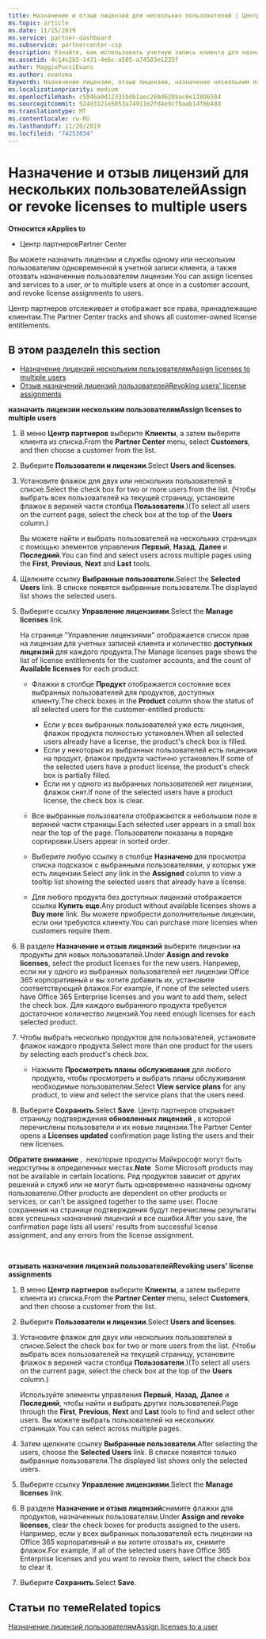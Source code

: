 ```yaml
---
title: Назначение и отзыв лицензий для нескольких пользователей | Центр партнеров
ms.topic: article
ms.date: 11/15/2019
ms.service: partner-dashboard
ms.subservice: partnercenter-csp
description: Узнайте, как использовать учетную запись клиента для назначения или отзыва лицензий и служб одному пользователю или нескольким пользователям одновременно.
ms.assetid: 4c14c2b5-1431-4e6c-a505-a74503e1235f
author: MaggiePucciEvans
ms.author: evansma
Keywords: Назначение лицензии, отзыв лицензии, назначение нескольким пользователям,
ms.localizationpriority: medium
ms.openlocfilehash: c5846a0d12331bdb1aec26bd6289ac0e11896584
ms.sourcegitcommit: 524d3121e5053a74911e2fd4e9cf5aab14f6b48d
ms.translationtype: MT
ms.contentlocale: ru-RU
ms.lasthandoff: 11/20/2019
ms.locfileid: "74253034"
---
```

# <a name="assign-or-revoke-licenses-to-multiple-users"></a><span data-ttu-id="1414b-104">Назначение и отзыв лицензий для нескольких пользователей</span><span class="sxs-lookup"><span data-stu-id="1414b-104">Assign or revoke licenses to multiple users</span></span>

<span data-ttu-id="1414b-105">**Относится к**</span><span class="sxs-lookup"><span data-stu-id="1414b-105">**Applies to**</span></span>

-  <span data-ttu-id="1414b-106">Центр партнеров</span><span class="sxs-lookup"><span data-stu-id="1414b-106">Partner Center</span></span>

<span data-ttu-id="1414b-107">Вы можете назначить лицензии и службы одному или нескольким пользователям одновременной в учетной записи клиента, а также отозвать назначенные пользователям лицензии.</span><span class="sxs-lookup"><span data-stu-id="1414b-107">You can assign licenses and services to a user, or to multiple users at once in a customer account, and revoke license assignments to users.</span></span>

<span data-ttu-id="1414b-108">Центр партнеров отслеживает и отображает все права, принадлежащие клиентам.</span><span class="sxs-lookup"><span data-stu-id="1414b-108">The Partner Center tracks and shows all customer-owned license entitlements.</span></span>

## <a name="in-this-section"></a><span data-ttu-id="1414b-109">В этом разделе</span><span class="sxs-lookup"><span data-stu-id="1414b-109">In this section</span></span>


-   [<span data-ttu-id="1414b-110">Назначение лицензий нескольким пользователям</span><span class="sxs-lookup"><span data-stu-id="1414b-110">Assign licenses to multiple users</span></span>](#assign-licenses-to-groups)
-   [<span data-ttu-id="1414b-111">Отзыв назначений лицензий пользователей</span><span class="sxs-lookup"><span data-stu-id="1414b-111">Revoking users' license assignments</span></span>](#revoking-licenses)

<a href="" id="assign-licenses-to-groups"></a>
<span data-ttu-id="1414b-112">**назначить лицензии нескольким пользователям**</span><span class="sxs-lookup"><span data-stu-id="1414b-112">**Assign licenses to multiple users**</span></span>

1.  <span data-ttu-id="1414b-113">В меню **Центр партнеров** выберите **Клиенты**, а затем выберите клиента из списка.</span><span class="sxs-lookup"><span data-stu-id="1414b-113">From the **Partner Center** menu, select **Customers**, and then choose a customer from the list.</span></span>
2.  <span data-ttu-id="1414b-114">Выберите **Пользователи и лицензии**.</span><span class="sxs-lookup"><span data-stu-id="1414b-114">Select **Users and licenses**.</span></span>
3.  <span data-ttu-id="1414b-115">Установите флажок для двух или нескольких пользователей в списке.</span><span class="sxs-lookup"><span data-stu-id="1414b-115">Select the check box for two or more users from the list.</span></span> <span data-ttu-id="1414b-116">(Чтобы выбрать всех пользователей на текущей страницу, установите флажок в верхней части столбца **Пользователи**.)</span><span class="sxs-lookup"><span data-stu-id="1414b-116">(To select all users on the current page, select the check box at the top of the **Users** column.)</span></span>

    <span data-ttu-id="1414b-117">Вы можете найти и выбрать пользователей на нескольких страницах с помощью элементов управления **Первый**, **Назад**, **Далее** и **Последний**.</span><span class="sxs-lookup"><span data-stu-id="1414b-117">You can find and select users across multiple pages using the **First**, **Previous**, **Next** and **Last** tools.</span></span>

4.  <span data-ttu-id="1414b-118">Щелкните ссылку **Выбранные пользователи**.</span><span class="sxs-lookup"><span data-stu-id="1414b-118">Select the **Selected Users** link.</span></span> <span data-ttu-id="1414b-119">В списке появятся выбранные пользователи.</span><span class="sxs-lookup"><span data-stu-id="1414b-119">The displayed list shows the selected users.</span></span>
5.  <span data-ttu-id="1414b-120">Выберите ссылку **Управление лицензиями**.</span><span class="sxs-lookup"><span data-stu-id="1414b-120">Select the **Manage licenses** link.</span></span>

    <span data-ttu-id="1414b-121">На странице "Управление лицензиями" отображается список прав на лицензии для учетных записей клиента и количество **доступных лицензий** для каждого продукта.</span><span class="sxs-lookup"><span data-stu-id="1414b-121">The Manage licenses page shows the list of license entitlements for the customer accounts, and the count of **Available licenses** for each product.</span></span>

    -   <span data-ttu-id="1414b-122">Флажки в столбце **Продукт** отображается состояние всех выбранных пользователей для продуктов, доступных клиенту.</span><span class="sxs-lookup"><span data-stu-id="1414b-122">The check boxes in the **Product** column show the status of all selected users for the customer-entitled products:</span></span>

        -   <span data-ttu-id="1414b-123">Если у всех выбранных пользователей уже есть лицензия, флажок продукта полностью установлен.</span><span class="sxs-lookup"><span data-stu-id="1414b-123">When all selected users already have a license, the product's check box is filled.</span></span>
        -   <span data-ttu-id="1414b-124">Если у некоторых из выбранных пользователей есть лицензия на продукт, флажок продукта частично установлен.</span><span class="sxs-lookup"><span data-stu-id="1414b-124">If some of the selected users have a product license, the product's check box is partially filled.</span></span>
        -   <span data-ttu-id="1414b-125">Если ни у одного из выбранных пользователей нет лицензии, флажок снят.</span><span class="sxs-lookup"><span data-stu-id="1414b-125">If none of the selected users have a product license, the check box is clear.</span></span>
    -   <span data-ttu-id="1414b-126">Все выбранные пользователи отображаются в небольшом поле в верхней части страницы.</span><span class="sxs-lookup"><span data-stu-id="1414b-126">Each selected user appears in a small box near the top of the page.</span></span> <span data-ttu-id="1414b-127">Пользователи показаны в порядке сортировки.</span><span class="sxs-lookup"><span data-stu-id="1414b-127">Users appear in sorted order.</span></span>

    -   <span data-ttu-id="1414b-128">Выберите любую ссылку в столбце **Назначено** для просмотра списка подсказок с выбранными пользователями, у которых уже есть лицензии.</span><span class="sxs-lookup"><span data-stu-id="1414b-128">Select any link in the **Assigned** column to view a tooltip list showing the selected users that already have a license.</span></span>

    -   <span data-ttu-id="1414b-129">Для любого продукта без доступных лицензий отображается ссылка **Купить еще**.</span><span class="sxs-lookup"><span data-stu-id="1414b-129">Any product without available licenses shows a **Buy more** link.</span></span> <span data-ttu-id="1414b-130">Вы можете приобрести дополнительные лицензии, если они требуются клиенту.</span><span class="sxs-lookup"><span data-stu-id="1414b-130">You can purchase more licenses when customers require them.</span></span>

6.  <span data-ttu-id="1414b-131">В разделе **Назначение и отзыв лицензий** выберите лицензии на продукты для новых пользователей.</span><span class="sxs-lookup"><span data-stu-id="1414b-131">Under **Assign and revoke licenses**, select the product licenses for the new users.</span></span> <span data-ttu-id="1414b-132">Например, если ни у одного из выбранных пользователей нет лицензии Office 365 корпоративный и вы хотите добавить их, установите соответствующий флажок.</span><span class="sxs-lookup"><span data-stu-id="1414b-132">For example, if none of the selected users have Office 365 Enterprise licenses and you want to add them, select the check box.</span></span> <span data-ttu-id="1414b-133">Для каждого выбранного продукта требуется достаточное количество лицензий.</span><span class="sxs-lookup"><span data-stu-id="1414b-133">You need enough licenses for each selected product.</span></span>
7.  <span data-ttu-id="1414b-134">Чтобы выбрать несколько продуктов для пользователей, установите флажок каждого продукта.</span><span class="sxs-lookup"><span data-stu-id="1414b-134">Select more than one product for the users by selecting each product's check box.</span></span>
    -   <span data-ttu-id="1414b-135">Нажмите **Просмотреть планы обслуживания** для любого продукта, чтобы просмотреть и выбрать планы обслуживания необходимые пользователям.</span><span class="sxs-lookup"><span data-stu-id="1414b-135">Select **View service plans** for any product, to view and select the service plans that the users need.</span></span>

8.  <span data-ttu-id="1414b-136">Выберите **Сохранить**.</span><span class="sxs-lookup"><span data-stu-id="1414b-136">Select **Save**.</span></span> <span data-ttu-id="1414b-137">Центр партнеров открывает страницу подтверждения **обновленных лицензий** , в которой перечислены пользователи и их новые лицензии.</span><span class="sxs-lookup"><span data-stu-id="1414b-137">The Partner Center opens a **Licenses updated** confirmation page listing the users and their new licenses.</span></span>

<span data-ttu-id="1414b-138">**Обратите внимание** ,  некоторые продукты Майкрософт могут быть недоступны в определенных местах.</span><span class="sxs-lookup"><span data-stu-id="1414b-138">**Note**  Some Microsoft products may not be available in certain locations.</span></span> <span data-ttu-id="1414b-139">Ряд продуктов зависит от других решений и служб или не могут быть одновременно назначены одному пользователю.</span><span class="sxs-lookup"><span data-stu-id="1414b-139">Other products are dependent on other products or services, or can't be assigned together to the same user.</span></span> <span data-ttu-id="1414b-140">После сохранения на странице подтверждения будут перечислены результаты всех успешных назначений лицензий и все ошибки.</span><span class="sxs-lookup"><span data-stu-id="1414b-140">After you save, the confirmation page lists all users' results from successful license assignment, and any errors from the license assignment.</span></span>

 

<a href="" id="revoking-licenses"></a>
<span data-ttu-id="1414b-141">**отзывать назначения лицензий пользователей**</span><span class="sxs-lookup"><span data-stu-id="1414b-141">**Revoking users' license assignments**</span></span>

1.  <span data-ttu-id="1414b-142">В меню **Центр партнеров** выберите **Клиенты**, а затем выберите клиента из списка.</span><span class="sxs-lookup"><span data-stu-id="1414b-142">From the **Partner Center** menu, select **Customers**, and then choose a customer from the list.</span></span>
2.  <span data-ttu-id="1414b-143">Выберите **Пользователи и лицензии**.</span><span class="sxs-lookup"><span data-stu-id="1414b-143">Select **Users and licenses**.</span></span>
3.  <span data-ttu-id="1414b-144">Установите флажок для двух или нескольких пользователей в списке.</span><span class="sxs-lookup"><span data-stu-id="1414b-144">Select the check box for two or more users from the list.</span></span> <span data-ttu-id="1414b-145">(Чтобы выбрать всех пользователей на текущей страницу, установите флажок в верхней части столбца **Пользователи**.)</span><span class="sxs-lookup"><span data-stu-id="1414b-145">(To select all users on the current page, select the check box at the top of the **Users** column.)</span></span>

    <span data-ttu-id="1414b-146">Используйте элементы управления **Первый**, **Назад**, **Далее** и **Последний**, чтобы найти и выбрать других пользователей.</span><span class="sxs-lookup"><span data-stu-id="1414b-146">Page through the **First**, **Previous**, **Next** and **Last** tools to find and select other users.</span></span> <span data-ttu-id="1414b-147">Вы можете выбрать пользователей на нескольких страницах.</span><span class="sxs-lookup"><span data-stu-id="1414b-147">You can select across multiple pages.</span></span>

4.  <span data-ttu-id="1414b-148">Затем щелкните ссылку **Выбранные пользователи**.</span><span class="sxs-lookup"><span data-stu-id="1414b-148">After selecting the users, choose the **Selected Users** link.</span></span> <span data-ttu-id="1414b-149">В списке появятся только выбранные пользователи.</span><span class="sxs-lookup"><span data-stu-id="1414b-149">The displayed list shows only the selected users.</span></span>
5.  <span data-ttu-id="1414b-150">Выберите ссылку **Управление лицензиями**.</span><span class="sxs-lookup"><span data-stu-id="1414b-150">Select the **Manage licenses** link.</span></span>
6.  <span data-ttu-id="1414b-151">В разделе **Назначение и отзыв лицензий**снимите флажки для продуктов, назначенных пользователям.</span><span class="sxs-lookup"><span data-stu-id="1414b-151">Under **Assign and revoke licenses**, clear the check boxes for products assigned to the users.</span></span> <span data-ttu-id="1414b-152">Например, если у всех выбранных пользователей есть лицензии на Office 365 корпоративный и вы хотите отозвать их, снимите флажок.</span><span class="sxs-lookup"><span data-stu-id="1414b-152">For example, if all of the selected users have Office 365 Enterprise licenses and you want to revoke them, select the check box to clear it.</span></span>
7.  <span data-ttu-id="1414b-153">Выберите **Сохранить**.</span><span class="sxs-lookup"><span data-stu-id="1414b-153">Select **Save**.</span></span>

## <a name="related-topics"></a><span data-ttu-id="1414b-154">Статьи по теме</span><span class="sxs-lookup"><span data-stu-id="1414b-154">Related topics</span></span>


[<span data-ttu-id="1414b-155">Назначение лицензий пользователям</span><span class="sxs-lookup"><span data-stu-id="1414b-155">Assign licenses to a user</span></span>](assign-licenses-to-users.md)

 

 



